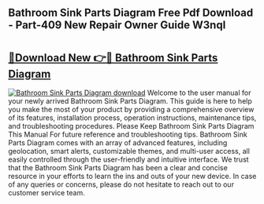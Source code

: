 ## Bathroom Sink Parts Diagram Free Pdf Download - Part-409 New Repair Owner Guide W3nql

# <h2><a href="http://dfph9z.blite.top/?on=Bathroom+Sink+Parts+Diagram">🔗Download New 👉🔴 Bathroom Sink Parts Diagram</a></h2>

[![Bathroom Sink Parts Diagram download](https://i.imgur.com/lujVjoI.png)](http://dfph9z.blite.top/?on=Bathroom+Sink+Parts+Diagram)
Welcome to the user manual for your newly arrived Bathroom Sink Parts Diagram. This guide is here to help you make the most of your product by providing a comprehensive overview of its features, installation process, operation instructions, maintenance tips, and troubleshooting procedures. Please Keep Bathroom Sink Parts Diagram This Manual For future reference and troubleshooting tips. Bathroom Sink Parts Diagram comes with an array of advanced features, including geolocation, smart alerts, customizable themes, and multi-user access, all easily controlled through the user-friendly and intuitive interface. We trust that the Bathroom Sink Parts Diagram has been a clear and concise resource in your efforts to learn the ins and outs of your new device. In case of any queries or concerns, please do not hesitate to reach out to our customer service team.
